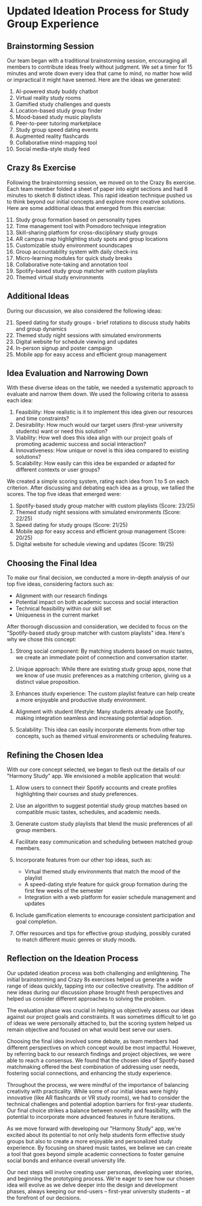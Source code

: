 # Updated Ideation Process for Study Group Experience

## Brainstorming Session

Our team began with a traditional brainstorming session, encouraging all members to contribute ideas freely without judgment. We set a timer for 15 minutes and wrote down every idea that came to mind, no matter how wild or impractical it might have seemed. Here are the ideas we generated:

1. AI-powered study buddy chatbot
2. Virtual reality study rooms
3. Gamified study challenges and quests
4. Location-based study group finder
5. Mood-based study music playlists
6. Peer-to-peer tutoring marketplace
7. Study group speed dating events
8. Augmented reality flashcards
9. Collaborative mind-mapping tool
10. Social media-style study feed

## Crazy 8s Exercise

Following the brainstorming session, we moved on to the Crazy 8s exercise. Each team member folded a sheet of paper into eight sections and had 8 minutes to sketch 8 distinct ideas. This rapid ideation technique pushed us to think beyond our initial concepts and explore more creative solutions. Here are some additional ideas that emerged from this exercise:

11. Study group formation based on personality types
12. Time management tool with Pomodoro technique integration
13. Skill-sharing platform for cross-disciplinary study groups
14. AR campus map highlighting study spots and group locations
15. Customizable study environment soundscapes
16. Group accountability system with daily check-ins
17. Micro-learning modules for quick study breaks
18. Collaborative note-taking and annotation tool
19. Spotify-based study group matcher with custom playlists
20. Themed virtual study environments

## Additional Ideas

During our discussion, we also considered the following ideas:

21. Speed dating for study groups - brief rotations to discuss study habits and group dynamics
22. Themed study night sessions with simulated environments
23. Digital website for schedule viewing and updates
24. In-person signup and poster campaign
25. Mobile app for easy access and efficient group management

## Idea Evaluation and Narrowing Down

With these diverse ideas on the table, we needed a systematic approach to evaluate and narrow them down. We used the following criteria to assess each idea:

1. Feasibility: How realistic is it to implement this idea given our resources and time constraints?
2. Desirability: How much would our target users (first-year university students) want or need this solution?
3. Viability: How well does this idea align with our project goals of promoting academic success and social interaction?
4. Innovativeness: How unique or novel is this idea compared to existing solutions?
5. Scalability: How easily can this idea be expanded or adapted for different contexts or user groups?

We created a simple scoring system, rating each idea from 1 to 5 on each criterion. After discussing and debating each idea as a group, we tallied the scores. The top five ideas that emerged were:

1. Spotify-based study group matcher with custom playlists (Score: 23/25)
2. Themed study night sessions with simulated environments (Score: 22/25)
3. Speed dating for study groups (Score: 21/25)
4. Mobile app for easy access and efficient group management (Score: 20/25)
5. Digital website for schedule viewing and updates (Score: 19/25)

## Choosing the Final Idea

To make our final decision, we conducted a more in-depth analysis of our top five ideas, considering factors such as:

- Alignment with our research findings
- Potential impact on both academic success and social interaction
- Technical feasibility within our skill set
- Uniqueness in the current market

After thorough discussion and consideration, we decided to focus on the "Spotify-based study group matcher with custom playlists" idea. Here's why we chose this concept:

1. Strong social component: By matching students based on music tastes, we create an immediate point of connection and conversation starter.

2. Unique approach: While there are existing study group apps, none that we know of use music preferences as a matching criterion, giving us a distinct value proposition.

3. Enhances study experience: The custom playlist feature can help create a more enjoyable and productive study environment.

4. Alignment with student lifestyle: Many students already use Spotify, making integration seamless and increasing potential adoption.

5. Scalability: This idea can easily incorporate elements from other top concepts, such as themed virtual environments or scheduling features.

## Refining the Chosen Idea

With our core concept selected, we began to flesh out the details of our "Harmony Study" app. We envisioned a mobile application that would:

1. Allow users to connect their Spotify accounts and create profiles highlighting their courses and study preferences.

2. Use an algorithm to suggest potential study group matches based on compatible music tastes, schedules, and academic needs.

3. Generate custom study playlists that blend the music preferences of all group members.

4. Facilitate easy communication and scheduling between matched group members.

5. Incorporate features from our other top ideas, such as:
   - Virtual themed study environments that match the mood of the playlist
   - A speed-dating style feature for quick group formation during the first few weeks of the semester
   - Integration with a web platform for easier schedule management and updates

6. Include gamification elements to encourage consistent participation and goal completion.

7. Offer resources and tips for effective group studying, possibly curated to match different music genres or study moods.

## Reflection on the Ideation Process

Our updated ideation process was both challenging and enlightening. The initial brainstorming and Crazy 8s exercises helped us generate a wide range of ideas quickly, tapping into our collective creativity. The addition of new ideas during our discussion phase brought fresh perspectives and helped us consider different approaches to solving the problem.

The evaluation phase was crucial in helping us objectively assess our ideas against our project goals and constraints. It was sometimes difficult to let go of ideas we were personally attached to, but the scoring system helped us remain objective and focused on what would best serve our users.

Choosing the final idea involved some debate, as team members had different perspectives on which concept would be most impactful. However, by referring back to our research findings and project objectives, we were able to reach a consensus. We found that the chosen idea of Spotify-based matchmaking offered the best combination of addressing user needs, fostering social connections, and enhancing the study experience.

Throughout the process, we were mindful of the importance of balancing creativity with practicality. While some of our initial ideas were highly innovative (like AR flashcards or VR study rooms), we had to consider the technical challenges and potential adoption barriers for first-year students. Our final choice strikes a balance between novelty and feasibility, with the potential to incorporate more advanced features in future iterations.

As we move forward with developing our "Harmony Study" app, we're excited about its potential to not only help students form effective study groups but also to create a more enjoyable and personalized study experience. By focusing on shared music tastes, we believe we can create a tool that goes beyond simple academic connections to foster genuine social bonds and enhance overall university life.

Our next steps will involve creating user personas, developing user stories, and beginning the prototyping process. We're eager to see how our chosen idea will evolve as we delve deeper into the design and development phases, always keeping our end-users – first-year university students – at the forefront of our decisions.
